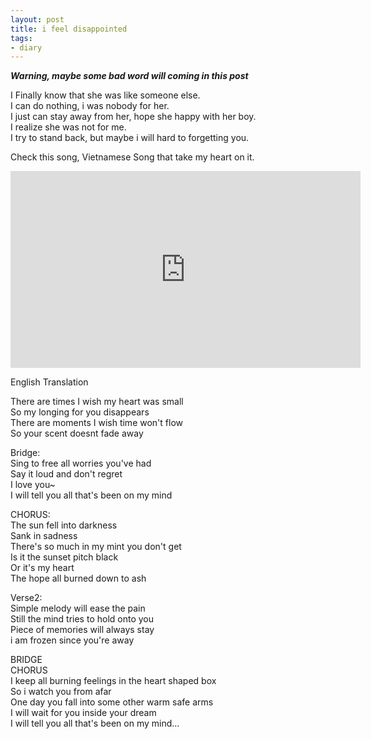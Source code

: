 ```yaml
---
layout: post
title: i feel disappointed
tags:
- diary
---
```

***Warning, maybe some bad word will coming in this post***

I Finally know that she was like someone else. <br>
I can do nothing, i was nobody for her. <br>
I just can stay away from her, hope she happy with her boy. <br>
I realize she was not for me. <br>
I try to stand back, but maybe i will hard to forgetting you. <br>

Check this song, Vietnamese Song that take my heart on it.

<iframe width="560" height="315" src="https://www.youtube-nocookie.com/embed/HzLYxorwFKI" frameborder="0" allowfullscreen></iframe>

English Translation

There are times I wish my heart was small <br>
So my longing for you disappears <br>
There are moments I wish time won't flow <br>
So your scent doesnt fade away

Bridge: <br>
Sing to free all worries you've had <br>
Say it loud and don't regret <br>
I love you~ <br>
I will tell you all that's been on my mind

CHORUS: <br>
The sun fell into darkness <br>
Sank in sadness <br>
There's so much in my mint you don't get <br>
Is it the sunset pitch black <br>
Or it's my heart <br>
The hope all burned down to ash

Verse2: <br>
Simple melody will ease the pain <br>
Still the mind tries to hold onto you <br>
Piece of memories will always stay <br>
i am frozen since you're away

BRIDGE <br>
CHORUS <br>
I keep all burning feelings in the heart shaped box <br>
So i watch you from afar <br>
One day you fall into some other warm safe arms <br>
I will wait for you inside your dream <br>
I will tell you all that's been on my mind...
